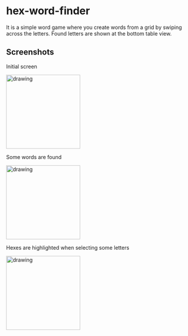 # hex-word-finder

It is a simple word game where you create words from a grid by swiping across the letters. Found letters are shown at the bottom table view.

## Screenshots
Initial screen

<img src="http://saidmoglu.github.io/word-finder-1.png" alt="drawing" width="200"/>

Some words are found

<img src="http://saidmoglu.github.io/word-finder-2.png" alt="drawing" width="200"/>

Hexes are highlighted when selecting some letters

<img src="http://saidmoglu.github.io/word-finder-3.png" alt="drawing" width="200"/>
